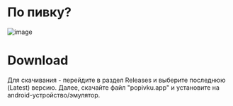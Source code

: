 # По пивку?


![image](https://user-images.githubusercontent.com/75141607/235731066-4427258b-753b-4446-a909-d97737713714.png)


# Download

Для скачивания - перейдите в раздел Releases и выберите последнюю (Latest) версию. Далее, скачайте файл "popivku.app" и установите на android-устройство/эмулятор.
